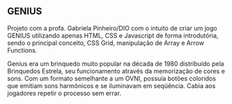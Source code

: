 ## GENIUS

Projeto com a profa. Gabriela Pinheiro/DIO com o intuito de criar um jogo GENIUS utilizando apenas HTML, CSS e Javascript de forma introdutória, sendo o principal conceito, CSS Grid, manipulação de Array e Arrow Functions.

Genius era um brinquedo muito popular na década de 1980 distribuído pela Brinquedos Estrela, seu funcionamento através da memorização de cores e sons. Com um formato semelhante a um OVNI, possuía botões coloridos que emitiam sons harmônicos e se iluminavam em seqüência. Cabia aos jogadores repetir o processo sem errar.
